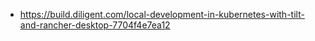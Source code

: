 - https://build.diligent.com/local-development-in-kubernetes-with-tilt-and-rancher-desktop-7704f4e7ea12
